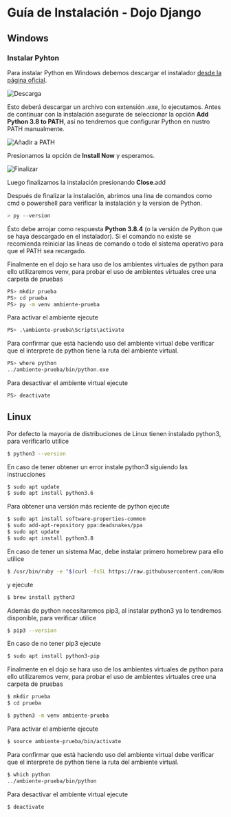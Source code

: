 # Guía de Instalación - Dojo Django

## Windows

### Instalar Pyhton
Para instalar Python en Windows debemos descargar el instalador [desde la página oficial](https://www.python.org/downloads/).

![Descarga](https://raw.githubusercontent.com/andrespinov/guia-dojo-django/master/images/image2.png)

Esto deberá descargar un archivo con extensión .exe, lo ejecutamos. Antes de continuar con la instalación asegurate de seleccionar la opción **Add Python 3.8 to PATH**, así no tendremos que configurar Python en nustro PATH manualmente.

![Añadir a PATH](https://raw.githubusercontent.com/andrespinov/guia-dojo-django/master/images/image5.png)

Presionamos la opción de **Install Now** y esperamos.

![Finalizar](https://raw.githubusercontent.com/andrespinov/guia-dojo-django/master/images/image3.png)

Luego finalizamos la instalación presionando **Close**.add

Después de finalizar la instalación, abrimos una lina de comandos como cmd o powershell para verificar la instalación y la version de Python.

```powershell
> py --version
```

Ésto debe arrojar como respuesta **Python 3.8.4** (o la versión de Python que se haya descargado en el instalador). Si el comando no existe se recomienda reiniciar las lineas de comando o todo el sistema operativo para que el PATH sea recargado.

Finalmente en el dojo se hara uso de los ambientes virtuales de python para ello utilizaremos venv, para probar el uso de ambientes virtuales cree una carpeta de pruebas

```bash
PS> mkdir prueba
PS> cd prueba
PS> py -m venv ambiente-prueba
```

Para activar el ambiente ejecute

```bash
PS> .\ambiente-prueba\Scripts\activate
```

Para confirmar que está haciendo uso del ambiente virtual debe verificar que el interprete de python tiene la ruta del ambiente virtual.

```bash
PS> where python
../ambiente-prueba/bin/python.exe
```

Para desactivar el ambiente virtual ejecute

```bash
PS> deactivate
```

## Linux

Por defecto la mayoria de distribuciones de Linux tienen instalado python3, para verificarlo utilice

```bash
$ python3 --version
```

En caso de tener obtener un error instale python3 siguiendo las instrucciones

```bash
$ sudo apt update
$ sudo apt install python3.6
```

Para obtener una versión más reciente de python ejecute

```bash
$ sudo apt install software-properties-common
$ sudo add-apt-repository ppa:deadsnakes/ppa
$ sudo apt update
$ sudo apt install python3.8
```

En caso de tener un sistema Mac, debe instalar primero homebrew para ello utilice

```bash
$ /usr/bin/ruby -e "$(curl -fsSL https://raw.githubusercontent.com/Homebrew/install/master/install)"
```

y ejecute

```bash
$ brew install python3
```

Además de python necesitaremos pip3, al instalar python3 ya lo tendremos disponible, para verificar utilice

```bash
$ pip3 --version
```
En caso de no tener pip3 ejecute

```bash
$ sudo apt install python3-pip
```

Finalmente en el dojo se hara uso de los ambientes virtuales de python para ello utilizaremos venv, para probar el uso de ambientes virtuales cree una carpeta de pruebas

```bash
$ mkdir prueba
$ cd prueba

$ python3 -m venv ambiente-prueba
```

Para activar el ambiente ejecute

```bash
$ source ambiente-prueba/bin/activate
```

Para confirmar que está haciendo uso del ambiente virtual debe verificar que el interprete de python tiene la ruta del ambiente virtual.

```bash
$ which python
../ambiente-prueba/bin/python
```

Para desactivar el ambiente virtual ejecute

```bash
$ deactivate
```

